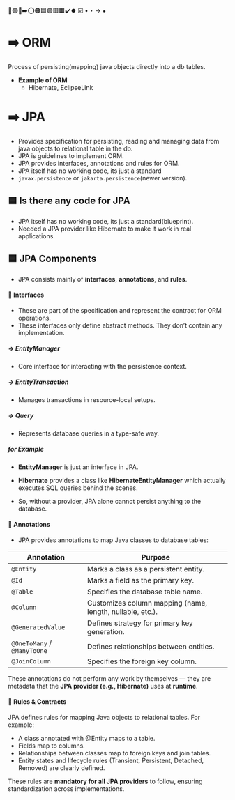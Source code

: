 🔵🟢🔴➡️⭕🟠🟦🟣🟥🟧✔️⏺️ ☑️ • ‣ → ⁕

# ➡️ ORM

Process of persisting(mapping) java objects directly into a db tables.

- **Example of ORM**
  - Hibernate, EclipseLink

# ➡️ JPA

- Provides specification for persisting, reading and managing data from java objects to relational table in the db.
- JPA is guidelines to implement ORM.
- JPA provides interfaces, annotations and rules for ORM.
- JPA itself has no working code, its just a standard
- `javax.persistence` or `jakarta.persistence`(newer version).

## 🟦 Is there any code for JPA

- JPA itself has no working code, its just a standard(blueprint).
- Needed a JPA provider like Hibernate to make it work in real applications.

## 🟦 JPA Components

- JPA consists mainly of **interfaces**, **annotations**, and **rules**.

#### 🔵 Interfaces

- These are part of the specification and represent the contract for ORM operations.
- These interfaces only define abstract methods. They don’t contain any implementation.

##### → EntityManager

- Core interface for interacting with the persistence context.

##### → EntityTransaction

- Manages transactions in resource-local setups.

##### → Query

- Represents database queries in a type-safe way.

##### for Example

- **EntityManager** is just an interface in JPA.
- **Hibernate** provides a class like **HibernateEntityManager** which actually executes SQL queries behind the scenes.

- So, without a provider, JPA alone cannot persist anything to the database.

#### 🔵 Annotations

- JPA provides annotations to map Java classes to database tables:

| Annotation                  | Purpose                                                   |
| --------------------------- | --------------------------------------------------------- |
| `@Entity`                   | Marks a class as a persistent entity.                     |
| `@Id`                       | Marks a field as the primary key.                         |
| `@Table`                    | Specifies the database table name.                        |
| `@Column`                   | Customizes column mapping (name, length, nullable, etc.). |
| `@GeneratedValue`           | Defines strategy for primary key generation.              |
| `@OneToMany` / `@ManyToOne` | Defines relationships between entities.                   |
| `@JoinColumn`               | Specifies the foreign key column.                         |

These annotations do not perform any work by themselves — they are metadata that the **JPA provider (e.g., Hibernate)** uses at **runtime**.

#### 🔵 Rules & Contracts

JPA defines rules for mapping Java objects to relational tables. For example:

- A class annotated with @Entity maps to a table.
- Fields map to columns.
- Relationships between classes map to foreign keys and join tables.
- Entity states and lifecycle rules (Transient, Persistent, Detached, Removed) are clearly defined.

These rules are **mandatory for all JPA providers** to follow, ensuring standardization across implementations.

